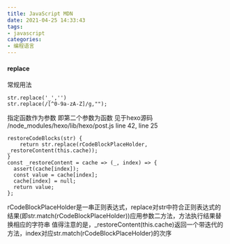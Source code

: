 ```yaml
---
title: JavaScript MDN
date: 2021-04-25 14:33:43
tags:
- javascript
categories: 
- 编程语言
---
```

#### replace
常规用法
```
str.replace('_','')
str.replace(/[^0-9a-zA-Z]/g,"");
```
指定函数作为参数
即第二个参数为函数
见于hexo源码 /node_modules/hexo/lib/hexo/post.js line 42, line 25
```
restoreCodeBlocks(str) {
    return str.replace(rCodeBlockPlaceHolder, _restoreContent(this.cache));
}
const _restoreContent = cache => (_, index) => {
  assert(cache[index]);
  const value = cache[index];
  cache[index] = null;
  return value;
};
```
rCodeBlockPlaceHolder是一串正则表达式，replace对str中符合正则表达式的结果(即str.match(rCodeBlockPlaceHolder))应用参数二方法，方法执行结果替换相应的字符串
值得注意的是，_restoreContent(this.cache)返回一个带迭代的方法，index对应str.match(rCodeBlockPlaceHolder)的次序